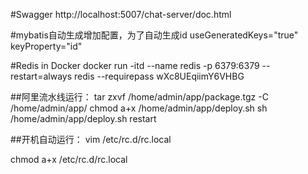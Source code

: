 #Swagger
http://localhost:5007/chat-server/doc.html

#mybatis自动生成增加配置，为了自动生成id
useGeneratedKeys="true" keyProperty="id"

#Redis in Docker
docker run -itd --name redis -p 6379:6379 --restart=always redis --requirepass wXc8UEqiimY6VHBG

##阿里流水线运行：
tar zxvf /home/admin/app/package.tgz -C /home/admin/app/
chmod a+x /home/admin/app/deploy.sh
sh /home/admin/app/deploy.sh restart

##开机自动运行：
vim /etc/rc.d/rc.local

chmod a+x /etc/rc.d/rc.local
